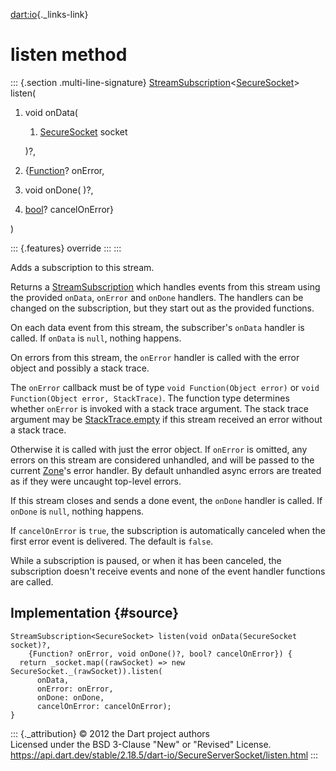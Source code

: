 [dart:io](../../dart-io/dart-io-library){._links-link}

listen method
=============

::: {.section .multi-line-signature}
[StreamSubscription](../../dart-async/streamsubscription-class)\<[SecureSocket](../securesocket-class)\>
listen(

1.  void onData(
    1.  [SecureSocket](../securesocket-class) socket

    )?,
2.  {[Function](../../dart-core/function-class)? onError,
3.  void onDone( )?,
4.  [bool](../../dart-core/bool-class)? cancelOnError}

)

::: {.features}
override
:::
:::

Adds a subscription to this stream.

Returns a
[StreamSubscription](../../dart-async/streamsubscription-class) which
handles events from this stream using the provided `onData`, `onError`
and `onDone` handlers. The handlers can be changed on the subscription,
but they start out as the provided functions.

On each data event from this stream, the subscriber\'s `onData` handler
is called. If `onData` is `null`, nothing happens.

On errors from this stream, the `onError` handler is called with the
error object and possibly a stack trace.

The `onError` callback must be of type `void Function(Object error)` or
`void Function(Object error, StackTrace)`. The function type determines
whether `onError` is invoked with a stack trace argument. The stack
trace argument may be
[StackTrace.empty](../../dart-core/stacktrace/empty-constant) if this
stream received an error without a stack trace.

Otherwise it is called with just the error object. If `onError` is
omitted, any errors on this stream are considered unhandled, and will be
passed to the current [Zone](../../dart-async/zone-class)\'s error
handler. By default unhandled async errors are treated as if they were
uncaught top-level errors.

If this stream closes and sends a done event, the `onDone` handler is
called. If `onDone` is `null`, nothing happens.

If `cancelOnError` is `true`, the subscription is automatically canceled
when the first error event is delivered. The default is `false`.

While a subscription is paused, or when it has been canceled, the
subscription doesn\'t receive events and none of the event handler
functions are called.

Implementation {#source}
--------------

``` {.language-dart data-language="dart"}
StreamSubscription<SecureSocket> listen(void onData(SecureSocket socket)?,
    {Function? onError, void onDone()?, bool? cancelOnError}) {
  return _socket.map((rawSocket) => new SecureSocket._(rawSocket)).listen(
      onData,
      onError: onError,
      onDone: onDone,
      cancelOnError: cancelOnError);
}
```

::: {._attribution}
© 2012 the Dart project authors\
Licensed under the BSD 3-Clause \"New\" or \"Revised\" License.\
<https://api.dart.dev/stable/2.18.5/dart-io/SecureServerSocket/listen.html>
:::
